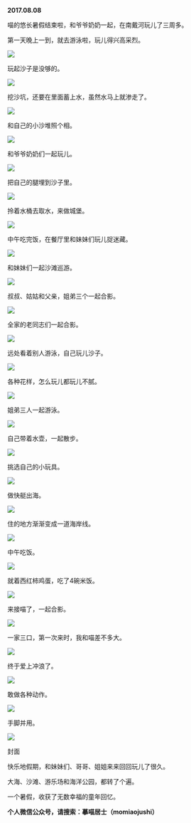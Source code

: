 
          
            
**2017.08.08**

喵的悠长暑假结束啦，和爷爷奶奶一起，在南戴河玩儿了三周多。

第一天晚上一到，就去游泳啦，玩儿得兴高采烈。




![](img/51001-5c5f4bd86760c739.jpg)




玩起沙子是没够的。




![](img/51001-b4b41b816122b981.jpg)




挖沙坑，还要在里面蓄上水，虽然水马上就渗走了。




![](img/51001-4ab6082d972b36ba.jpg)




和自己的小沙堆照个相。




![](img/51001-039d5aac56df9cab.jpg)




和爷爷奶奶们一起玩儿。




![](img/51001-701c118c6e6bd4b9.jpg)




把自己的腿埋到沙子里。




![](img/51001-46825e03dfe62baf.jpg)




拎着水桶去取水，来做城堡。




![](img/51001-195fd77d5a511f8d.jpg)




中午吃完饭，在餐厅里和妹妹们玩儿捉迷藏。




![](img/51001-7224848ef27b7ab8.jpg)




和妹妹们一起沙滩巡游。




![](img/51001-ad96bf9670f048d2.jpg)




叔叔、姑姑和父亲，姐弟三个一起合影。




![](img/51001-48f7195d2a068bc3.jpg)




全家的老同志们一起合影。




![](img/51001-02ae906a92b24681.jpg)




远处看着别人游泳，自己玩儿沙子。




![](img/51001-366d6f3245be33d3.jpg)




各种花样，怎么玩儿都玩儿不腻。




![](img/51001-ce005cc3d4805eef.jpg)




姐弟三人一起游泳。




![](img/51001-33ed628c2a697471.jpg)




自己带着水壶，一起散步。




![](img/51001-bf0b310a5b3ea41f.jpg)




挑选自己的小玩具。




![](img/51001-3e232d033f707641.jpg)




做快艇出海。




![](img/51001-b49613be68cc00d9.jpg)




住的地方渐渐变成一道海岸线。




![](img/51001-0186445c21ac8e68.jpg)




中午吃饭。




![](img/51001-af1466df6c00819f.jpg)




就着西红柿鸡蛋，吃了4碗米饭。




![](img/51001-6ebf37849f24f73c.jpg)




来接喵了，一起合影。




![](img/51001-3753f70a791e2f8b.jpg)




一家三口，第一次来时，我和喵差不多大。




![](img/51001-133175bb0be4222a.jpg)




终于爱上冲浪了。




![](img/51001-5d3c07fb6aa1b527.jpg)




敢做各种动作。




![](img/51001-ae1a7ef690aa7abb.jpg)




手脚并用。




![](img/51001-ade2a1ba0c8f3f15.jpg)

封面


快乐地假期，和妹妹们、哥哥、姐姐来来回回玩儿了很久。

大海、沙滩、游乐场和海洋公园，都转了个遍。

一个暑假，收获了无数幸福的童年回忆。


**个人微信公众号，请搜索：摹喵居士（momiaojushi）**

          
        